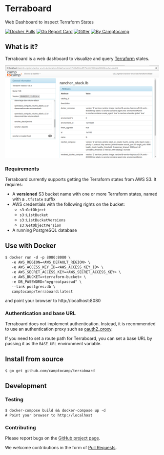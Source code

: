 # Terraboard

Web Dashboard to inspect Terraform States


[![Docker Pulls](https://img.shields.io/docker/pulls/camptocamp/terraboard.svg)](https://hub.docker.com/r/camptocamp/terraboard/)
[![Go Report Card](https://goreportcard.com/badge/github.com/camptocamp/terraboard)](https://goreportcard.com/report/github.com/camptocamp/terraboard)
[![Gitter](https://img.shields.io/gitter/room/camptocamp/terraboard.svg)](https://gitter.im/camptocamp/terraboard)
[![By Camptocamp](https://img.shields.io/badge/by-camptocamp-fb7047.svg)](http://www.camptocamp.com)


## What is it?

Terraboard is a web dashboard to visualize and query
[Terraform](https://terraform.io) states.

![Screenshot](screenshot.png)


### Requirements

Terraboard currently supports getting the Terraform states from AWS S3. It
requires:

* A **versioned** S3 bucket name with one or more Terraform states,
  named with a `.tfstate` suffix
* AWS credentials with the following rights on the bucket:
   - `s3:GetObject`
   - `s3:ListBucket`
   - `s3:ListBucketVersions`
   - `s3:GetObjectVersion`
* A running PostgreSQL database


## Use with Docker

```shell
$ docker run -d -p 8080:8080 \
   -e AWS_REGION=<AWS_DEFAULT_REGION> \
   -e AWS_ACCESS_KEY_ID=<AWS_ACCESS_KEY_ID> \
   -e AWS_SECRET_ACCESS_KEY=<AWS_SECRET_ACCESS_KEY> \
   -e AWS_BUCKET=<terraform-bucket> \
   -e DB_PASSWORD="mygreatpasswd" \
   --link postgres:db \
   camptocamp/terraboard:latest
```

and point your browser to http://localhost:8080


### Authentication and base URL

Terraboard does not implement authentication. Instead, it is recommended to use
an authentication proxy such as [oauth2_proxy](https://github.com/bitly/oauth2_proxy).

If you need to set a route path for Terraboard, you can set a base URL by
passing it as the `BASE_URL` environment variable.



## Install from source

```shell
$ go get github.com/camptocamp/terraboard
```

## Development


### Testing

```shell
$ docker-compose build && docker-compose up -d
# Point your browser to http://localhost
```

### Contributing

Please report bugs on the [GitHub project
page](https://github.com/camptocamp/terraboard/issues).

We welcome contributions in the form of [Pull
Requests](https://github.com/camptocamp/terraboard/pulls).


